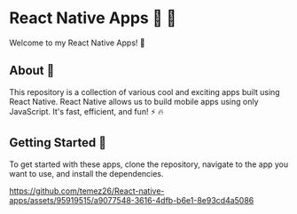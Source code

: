 # React Native Apps :iphone: :rocket:

Welcome to my React Native Apps! :tada:

## About :memo:

This repository is a collection of various cool and exciting apps built using React Native. React Native allows us to build mobile apps using only JavaScript. It's fast, efficient, and fun! :zap: :fire:

## Getting Started :runner:

To get started with these apps, clone the repository, navigate to the app you want to use, and install the dependencies.








https://github.com/temez26/React-native-apps/assets/95919515/a9077548-3616-4dfb-b6e1-8e93cd4a5086

